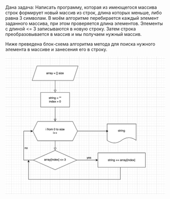 Дана задача: Написать программу, которая из имеющегося массива строк формирует новый массив из строк, длина которых меньше, либо равна 3 символам.
В моём алгоритме перебирается каждый элемент заданного массива, при этом проверяется длина элементов. Элементы с длиной <= 3 записываются в новую строку. Затем строка преобразовывается в массив и мы получаем нужный массив.

Ниже преведена блок-схема алгоритма метода для поиска нужного элемента в массиве и занесения его в строку.

![block](block.jpg)

